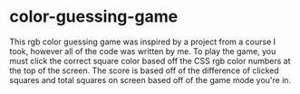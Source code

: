 # color-guessing-game
This rgb color guessing game was inspired by a project from a course I took, however all of the code was written by me. To play the game, you must click the correct square color based off the CSS rgb color numbers at the top of the screen. The score is based off of the difference of clicked squares and total squares on screen based off of the game mode you're in.
